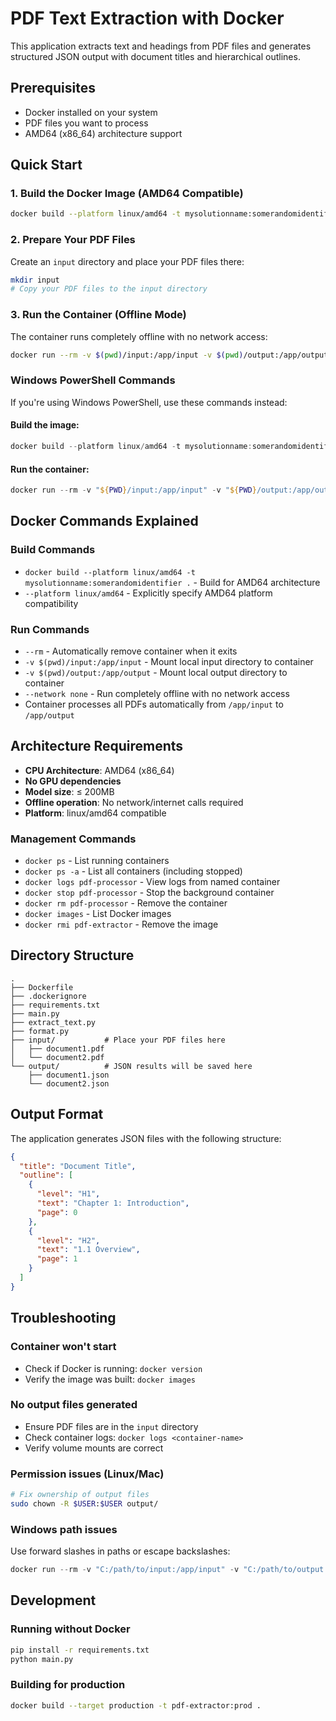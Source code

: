 # PDF Text Extraction with Docker

This application extracts text and headings from PDF files and generates structured JSON output with document titles and hierarchical outlines.

## Prerequisites

- Docker installed on your system
- PDF files you want to process
- AMD64 (x86_64) architecture support

## Quick Start

### 1. Build the Docker Image (AMD64 Compatible)

```bash
docker build --platform linux/amd64 -t mysolutionname:somerandomidentifier .
```

### 2. Prepare Your PDF Files

Create an `input` directory and place your PDF files there:

```bash
mkdir input
# Copy your PDF files to the input directory
```

### 3. Run the Container (Offline Mode)

The container runs completely offline with no network access:

```bash
docker run --rm -v $(pwd)/input:/app/input -v $(pwd)/output:/app/output --network none mysolutionname:somerandomidentifier
```

### Windows PowerShell Commands

If you're using Windows PowerShell, use these commands instead:

#### Build the image:
```powershell
docker build --platform linux/amd64 -t mysolutionname:somerandomidentifier .
```

#### Run the container:
```powershell
docker run --rm -v "${PWD}/input:/app/input" -v "${PWD}/output:/app/output" --network none mysolutionname:somerandomidentifier
```

## Docker Commands Explained

### Build Commands
- `docker build --platform linux/amd64 -t mysolutionname:somerandomidentifier .` - Build for AMD64 architecture
- `--platform linux/amd64` - Explicitly specify AMD64 platform compatibility

### Run Commands
- `--rm` - Automatically remove container when it exits
- `-v $(pwd)/input:/app/input` - Mount local input directory to container
- `-v $(pwd)/output:/app/output` - Mount local output directory to container
- `--network none` - Run completely offline with no network access
- Container processes all PDFs automatically from `/app/input` to `/app/output`

## Architecture Requirements

- **CPU Architecture**: AMD64 (x86_64) 
- **No GPU dependencies**
- **Model size**: ≤ 200MB
- **Offline operation**: No network/internet calls required
- **Platform**: linux/amd64 compatible

### Management Commands
- `docker ps` - List running containers
- `docker ps -a` - List all containers (including stopped)
- `docker logs pdf-processor` - View logs from named container
- `docker stop pdf-processor` - Stop the background container
- `docker rm pdf-processor` - Remove the container
- `docker images` - List Docker images
- `docker rmi pdf-extractor` - Remove the image

## Directory Structure

```
.
├── Dockerfile
├── .dockerignore
├── requirements.txt
├── main.py
├── extract_text.py
├── format.py
├── input/           # Place your PDF files here
│   ├── document1.pdf
│   └── document2.pdf
└── output/          # JSON results will be saved here
    ├── document1.json
    └── document2.json
```

## Output Format

The application generates JSON files with the following structure:

```json
{
  "title": "Document Title",
  "outline": [
    {
      "level": "H1",
      "text": "Chapter 1: Introduction",
      "page": 0
    },
    {
      "level": "H2", 
      "text": "1.1 Overview",
      "page": 1
    }
  ]
}
```

## Troubleshooting

### Container won't start
- Check if Docker is running: `docker version`
- Verify the image was built: `docker images`

### No output files generated
- Ensure PDF files are in the `input` directory
- Check container logs: `docker logs <container-name>`
- Verify volume mounts are correct

### Permission issues (Linux/Mac)
```bash
# Fix ownership of output files
sudo chown -R $USER:$USER output/
```

### Windows path issues
Use forward slashes in paths or escape backslashes:
```powershell
docker run --rm -v "C:/path/to/input:/app/input" -v "C:/path/to/output:/app/output" pdf-extractor
```

## Development

### Running without Docker
```bash
pip install -r requirements.txt
python main.py
```

### Building for production
```bash
docker build --target production -t pdf-extractor:prod .
```

